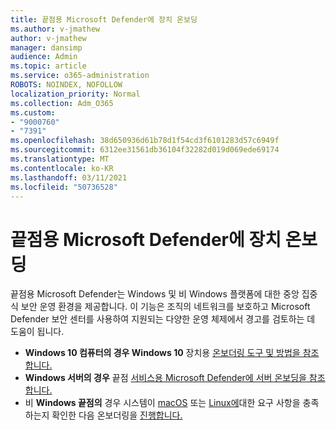 ```yaml
---
title: 끝점용 Microsoft Defender에 장치 온보딩
ms.author: v-jmathew
author: v-jmathew
manager: dansimp
audience: Admin
ms.topic: article
ms.service: o365-administration
ROBOTS: NOINDEX, NOFOLLOW
localization_priority: Normal
ms.collection: Adm_O365
ms.custom:
- "9000760"
- "7391"
ms.openlocfilehash: 38d650936d61b78d1f54cd3f6101283d57c6949f
ms.sourcegitcommit: 6312ee31561db36104f32282d019d069ede69174
ms.translationtype: MT
ms.contentlocale: ko-KR
ms.lasthandoff: 03/11/2021
ms.locfileid: "50736528"
---
```

# <a name="onboard-devices-to-microsoft-defender-for-endpoint"></a>끝점용 Microsoft Defender에 장치 온보딩

끝점용 Microsoft Defender는 Windows 및 비 Windows 플랫폼에 대한 중앙 집중식 보안 운영 환경을 제공합니다. 이 기능은 조직의 네트워크를 보호하고 Microsoft Defender 보안 센터를 사용하여 지원되는 다양한 운영 체제에서 경고를 검토하는 데 도움이 됩니다.

- **Windows 10 컴퓨터의 경우 Windows 10** 장치용 [온보더링 도구 및 방법을 참조합니다.](https://go.microsoft.com/fwlink/?linkid=2143460)
- **Windows 서버의 경우** 끝점 [서비스용 Microsoft Defender에 서버 온보딩을 참조합니다.](https://go.microsoft.com/fwlink/?linkid=2143627)
- 비 **Windows 끝점의** 경우 시스템이 [macOS](https://go.microsoft.com/fwlink/?linkid=2143461) 또는 [Linux에](https://go.microsoft.com/fwlink/?linkid=2143462)대한 요구 사항을 충족하는지 확인한 다음 온보더링을 [진행합니다.](https://go.microsoft.com/fwlink/?linkid=2143628)

